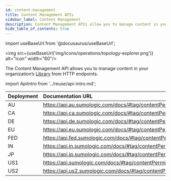 ```yaml
---
id: content-management
title: Content Management APIs
sidebar_label: Content Management
description: Content Management APIs allow you to manage content in your organization’s Library from HTTP endpoints.
hide_table_of_contents: true
---
```


import useBaseUrl from '@docusaurus/useBaseUrl';

<img src={useBaseUrl('img/icons/operations/topology-explorer.png')} alt="icon" width="60"/>

The Content Management API allows you to manage content in your organization’s [Library](/docs/get-started/library) from HTTP endpoints.

import ApiIntro from '../reuse/api-intro.md';

<ApiIntro/>

| Deployment | Documentation URL                                          |
|:------------|:------------------------------------------------------------|
| AU         | https://api.au.sumologic.com/docs/#tag/contentPermissions  |
| CA         | https://api.ca.sumologic.com/docs/#tag/contentPermissions  |
| DE         | https://api.de.sumologic.com/docs/#tag/contentPermissions  |
| EU         | https://api.eu.sumologic.com/docs/#tag/contentPermissions  |
| FED        | https://api.fed.sumologic.com/docs/#tag/contentPermissions |
| IN         | https://api.in.sumologic.com/docs/#tag/contentPermissions  |
| JP         | https://api.jp.sumologic.com/docs/#tag/contentPermissions  |
| US1        | https://api.sumologic.com/docs/#tag/contentPermissions     |
| US2        | https://api.us2.sumologic.com/docs/#tag/contentPermissions |
